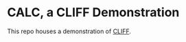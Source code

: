 # CALC, a CLIFF Demonstration

This repo houses a demonstration of [CLIFF](https://github.com/djha-skin/cliff).
